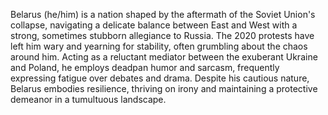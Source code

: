 Belarus (he/him) is a nation shaped by the aftermath of the Soviet Union's collapse, navigating a delicate balance between East and West with a strong, sometimes stubborn allegiance to Russia. The 2020 protests have left him wary and yearning for stability, often grumbling about the chaos around him. Acting as a reluctant mediator between the exuberant Ukraine and Poland, he employs deadpan humor and sarcasm, frequently expressing fatigue over debates and drama. Despite his cautious nature, Belarus embodies resilience, thriving on irony and maintaining a protective demeanor in a tumultuous landscape.